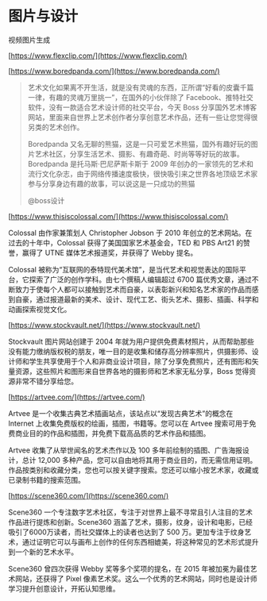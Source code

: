 # 图片与设计

视频图片生成

[https://www.flexclip.com/](https://www.flexclip.com/)

[https://www.boredpanda.com/](https://www.boredpanda.com/)

> 艺术文化如果离不开生活，就是没有灵魂的东西，正所谓“好看的皮囊千篇一律，有趣的灵魂万里挑一”，在国外的小伙伴除了 Facebook、推特社交软件，没有一款适合艺术设计师的社交平台，今天 Boss 分享国外艺术博客网站，里面来自世界上艺术创作者分享创意艺术作品，还有一些让您觉得很另类的艺术创作。
>
> Boredpanda 又名无聊的熊猫，这是一只可爱艺术熊猫，国外有趣好玩的图片艺术社区，分享生活艺术、摄影、有趣奇葩、时尚等等好玩的故事。Boredpanda 是托马斯·巴尼萨斯卡斯于 2009 年创办的一家领先的艺术和流行文化杂志，由于网络传播速度极快，很快吸引来之世界各地顶级艺术家参与分享身边有趣的故事，可以说这是一只成功的熊猫
>
> @boss设计

[https://www.thisiscolossal.com/](https://www.thisiscolossal.com/)

Colossal 由作家兼策划人 Christopher Jobson 于 2010 年创立的艺术网站。在过去的十年中，Colossal 获得了美国国家艺术基金会，TED 和 PBS Art21 的赞誉，赢得了 UTNE 媒体艺术报道奖，并获得了 Webby 提名。

Colossal 被称为“互联网的泰特现代美术馆”，是当代艺术和视觉表达的国际平台，它探索了广泛的创作学科。由七个撰稿人编辑超过 6700 篇优秀文章，通过不断致力于使每个人都可以接触到艺术而自豪，以表彰新兴和知名艺术家的作品而感到自豪，通过报道最新的美术、设计、现代工艺、街头艺术、摄影、插画、科学和动画探索视觉文化。

[https://www.stockvault.net/](https://www.stockvault.net/)

Stockvault 图片网站创建于 2004 年就为用户提供免费素材照片，从而帮助那些没有能力缴纳版权税的朋友，唯一目的是收集和储存高分辨率照片，供摄影师、设计师和学生共享使用于个人和非商业设计项目，除了分享免费照片，还有图形和矢量资源，这些照片和图形来自世界各地的摄影师和艺术家无私分享，Boss 觉得资源非常不错分享给您。

[https://artvee.com/](https://artvee.com/)

Artvee 是一个收集古典艺术插画站点，该站点以“发现古典艺术”的概念在 Internet 上收集免费版权的绘画，插图，书籍等。您可以在 Artvee 搜索可用于免费商业目的的作品和插图，并免费下载高品质的艺术作品和插图。

Artvee 收集了从举世闻名的艺术杰作以及 100 多年前绘制的插图、广告海报设计，总计 12,000 多种产品，您可以自由地将其用于商业目的，而无需信用证明。作品按类别和收藏分类，您也可以按关键字搜索。您还可以缩小按艺术家，收藏或已录制书籍的搜索范围。

[https://scene360.com/](https://scene360.com/)

Scene360 一个专注数字艺术社区，专注于对世界上最不寻常且引人注目的艺术作品进行提炼和创新。Scene360 涵盖了艺术，摄影，纹身，设计和电影，已经吸引了6000万读者，而社交媒体上的读者也达到了 500 万。更加专注于纹身艺术，通过证明它可以与画布上创作的任何东西相媲美，将这种常见的艺术形式提升到一个新的艺术水平。

Scene360 曾四次获得 Webby 奖等多个奖项的提名，在 2015 年被加冕为最佳艺术网站，还获得了 Pixel 像素艺术奖。这么一个优秀的艺术网站，同时也是设计师学习提升创意设计，开拓认知思维。

